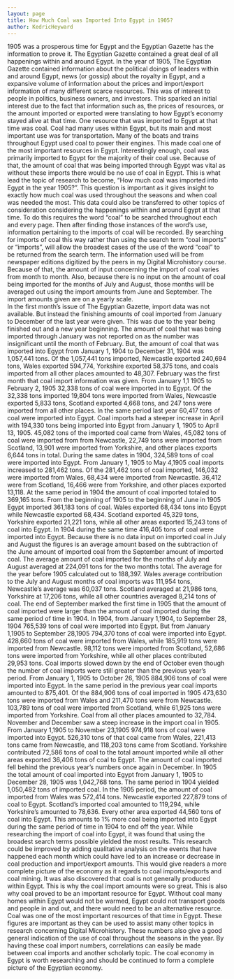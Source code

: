 ```yaml
---
layout: page
title: How Much Coal was Imported Into Egypt in 1905?
author: KedricHeyward
---
```

1905 was a prosperous time for Egypt and the Egyptian Gazette has the information to prove it. The Egyptian Gazette contained a great deal of all happenings within and around Egypt. In the year of 1905, The Egyptian Gazette contained information about the political doings of leaders within and around Egypt, news (or gossip) about the royalty in Egypt, and a expansive volume of information about the prices and import/export information of many different scarce resources. This was of interest to people in politics, business owners, and investors. This sparked an initial interest due to the fact that information such as, the prices of resources, or the amount imported or exported were translating to how Egypt’s economy stayed alive at that time.
One resource that was imported to Egypt at that time was coal. Coal had many uses within Egypt, but its main and most important use was for transportation. Many of the boats and trains throughout Egypt used coal to power their engines. This made coal one of the most important resources in Egypt. Interestingly enough, coal was primarily imported to Egypt for the majority of their coal use. Because of that, the amount of coal that was being imported through Egypt was vital as without these imports there would be no use of coal in Egypt.  This is what lead the topic of research to become, “How much coal was imported into Egypt in the year 1905?”. This question is important as it gives insight to exactly how much coal was used throughout the seasons and when coal was needed the most. This data could also be transferred to other topics of consideration considering the happenings within and around Egypt at that time.
To do this requires the word “coal” to be searched throughout each and every page. Then after finding those instances of the word’s use, information pertaining to the imports of coal will be recorded. By searching for imports of coal this way rather than using the search term “coal imports” or “imports”, will allow the broadest cases of the use of the word “coal” to be returned from the search term.
The information used will be from newspaper editions digitized by the peers in my Digital Microhistory course. Because of that, the amount of input concerning the import of coal varies from month to month. Also, because there is no input on the amount of coal being imported for the months of July and August, those months will be averaged out using the import amounts from June and September. The import amounts given are on a yearly scale.  
In the first month’s issue of The Egyptian Gazette, import data was not available. But instead the finishing amounts of coal imported from January to December of the last year were given. This was due to the year being finished out and a new year beginning. The amount of coal that was being imported through January was not reported on as the number was insignificant until the month of February. But, the amount of coal that was imported into Egypt from January 1, 1904 to December 31, 1904 was 1,057,441 tons. Of the 1,057,441 tons imported, Newcastle exported 240,694 tons, Wales exported 594,774, Yorkshire exported 58,375 tons, and coals imported from all other places amounted to 48,307.
February was the first month that coal import information was given. From January 1,1 1905 to February 2, 1905 32,338 tons of coal were imported in to Egypt. Of the 32,338 tons imported 19,804 tons were imported from Wales, Newcastle exported 5,833 tons, Scotland exported 4,668 tons, and 247 tons were imported from all other places. In the same period last year 60,417 tons of coal were imported into Egypt.
Coal imports had a steeper increase in April with 194,330 tons being imported into Egypt from January 1, 1905 to April 13, 1905. 45,082 tons of the imported coal came from Wales, 45,082 tons of coal were imported from from Newcastle, 22,749 tons were imported from Scotland, 13,901 were imported from Yorkshire, and other places exports 6,644 tons in total. During the same dates in 1904, 324,589 tons of coal were imported into Egypt.
From January 1, 1905 to May 4,1905 coal imports increased to 281,462 tons. Of the 281,462 tons of coal imported, 146,032 were imported from Wales, 68,434 were imported from Newcastle. 36,412 were from Scotland, 16,466 were from Yorkshire, and other places exported 13,118. At the same period in 1904 the amount of coal imported totaled to 369,165 tons.
From the beginning of 1905 to the beginning of June in 1905 Egypt imported 361,183 tons of coal. Wales exported 68,434 tons into Egypt while Newcastle exported 68,434. Scotland exported 45,329 tons, Yorkshire exported 21,221 tons, while all other areas exported 15,243 tons of coal into Egypt. In 1904 during the same time 416,405 tons of coal were imported into Egypt.
Because there is no data input on imported coal in July and August the figures is an average amount based on the subtraction of the June amount of imported coal from the September amount of imported coal.
The average amount of coal imported for the months of July and August averaged at 224,091 tons for the two months total. The average for the year before 1905 calculated out to 188,397. Wales average contribution to the July and August months of coal imports was 111,954 tons, Newcastle’s average was 60,037 tons. Scotland averaged at 21,986 tons, Yorkshire at 17,206 tons, while all other countries averaged 8,214 tons of coal.
The end of September marked the first time in 1905 that the amount of coal imported were larger than the amount of coal imported during the same period of time in 1904. In 1904, from January 1,1904, to September 28, 1904 765,539 tons of coal were imported into Egypt. But from January 1,1905 to September 28,1905 794,370 tons of coal were imported into Egypt. 428,660 tons of coal were imported from Wales, while 185,919 tons were imported from Newcastle. 98,112 tons were imported from Scotland, 52,686 tons were imported from Yorkshire, while all other places contributed 29,953 tons.
Coal imports slowed down by the end of October even though the number of coal imports were still greater than the previous year’s period. From January 1, 1905 to October 26, 1905 884,906 tons of coal were imported into Egypt. In the same period in the previous year coal imports amounted to 875,401. Of the 884,906 tons of coal imported in 1905 473,630 tons were imported from Wales and 211,470 tons were from Newcastle. 103,789 tons of coal were imported from Scotland, while 61,925 tons were imported from Yorkshire. Coal from all other places amounted to 32,784.
November and December saw a steep increase in the import coal in 1905. From January 1,1905 to November 23,1905 974,918 tons of coal were imported into Egypt. 526,310 tons of that coal came from Wales, 221,413 tons came from Newcastle, and 118,203 tons came from Scotland. Yorkshire contributed 72,586 tons of coal to the total amount imported while all other areas exported 36,406 tons of coal to Egypt.
The amount of coal imported fell behind the previous year’s numbers once again in December. In 1905 the total amount of coal imported into Egypt from January 1, 1905 to December 28, 1905 was 1,042,768 tons. The same period in 1904 yielded 1,050,482 tons of imported coal. In the 1905 period, the amount of coal imported from Wales was 572,414 tons. Newcastle exported 227,879 tons of coal to Egypt.
Scotland’s imported coal amounted to 119,294, while Yorkshire’s amounted to 78,636. Every other area exported 44,560 tons of coal into Egypt. This amounts to 1% more coal being imported into Egypt during the same period of time in 1904 to end off the year.
While researching the import of coal into Egypt, it was found that using the broadest search terms possible yielded the most results. This research could be improved by adding qualitative analysis on the events that have happened each month which could have led to an increase or decrease in coal production and import/export amounts. This would give readers a more complete picture of the economy as it regards to coal imports/exports and coal mining. It was also discovered that coal is not generally produced within Egypt. This is why the coal import amounts were so great. This is also why coal proved to be an important resource for Egypt. Without coal many homes within Egypt would not be warmed, Egypt could not transport goods and people in and out, and there would need to be an alternative resource. Coal was one of the most important resources of that time in Egypt.
These figures are important as they can be used to assist many other topics in research concerning Digital Microhistory. These numbers also give a good general indication of the use of coal throughout the seasons in the year.  By having these coal import numbers, correlations can easily be made between coal imports and another scholarly topic. The coal economy in Egypt is worth researching and should be continued to form a complete picture of the Egyptian economy.
